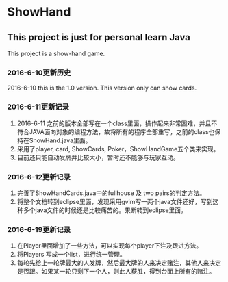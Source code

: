 # ShowHand
## This project is just for personal learn Java

This project is a show-hand game.

### 2016-6-10更新历史
2016-6-10 this is the 1.0 version. This version only can show cards.

### 2016-6-11更新记录
1. 2016-6-11 之前的版本全部写在一个class里面，操作起来非常困难，并且不符合JAVA面向对象的编程方法，故将所有的程序全部重写，之前的class也保持在ShowHand.java里面。
2. 采用了player, card, ShowCards, Poker，ShowHandGame五个类来实现。
3. 目前还只能自动发牌并比较大小，暂时还不能够与玩家互动。

### 2016-6-12更新记录
1. 完善了ShowHandCards.java中的fullhouse 及 two pairs的判定方法。
2. 将整个文档转到eclipse里面，发现采用gvim写一两个java文件还好，写到这种多个java文件的时候还是比较痛苦的。果断转到eclipse里面。

### 2016-6-19更新记录
1. 在Player里面增加了一些方法，可以实现每个player下注及跟进方法。
2. 将Players 写成一个list，进行统一管理。
3. 每轮先给上一轮牌最大的人发牌，然后最大牌的人来决定赌注，其他人来决定是否跟。如果某一轮只剩下一个人，则此人获胜，得到台面上所有的赌注。